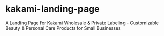 # kakami-landing-page
A Landing Page for Kakami Wholesale &amp; Private Labeling - Customizable Beauty &amp; Personal Care Products for Small Businesses

